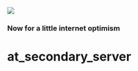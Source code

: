 <img src="https://atsign.dev/assets/img/@developersmall.png?sanitize=true">

### Now for a little internet optimism

# at_secondary_server